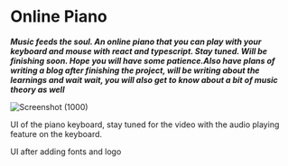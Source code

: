 # Online Piano

***Music feeds the soul. An online piano that you can play with your keyboard and mouse with react and typescript. Stay tuned. Will be finishing soon. Hope you will have some patience.Also have plans of writing a blog after finishing the project, will be writing about the learnings and wait wait, you will also get to know about a bit of music theory as well***


![Screenshot (1000)](https://user-images.githubusercontent.com/81863474/146637868-0ee6ea1b-043e-4436-97a6-add9a02464c9.png)

UI of the piano keyboard, stay tuned for the video with the audio playing feature on the keyboard.



UI after adding fonts and logo
